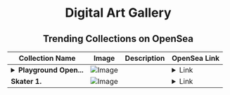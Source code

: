<div align="center">

# Digital Art Gallery

## Trending Collections on OpenSea

| Collection Name                       | Image                                                                                     | Description                       | OpenSea Link                                                                                          |
|---------------------------------------|-------------------------------------------------------------------------------------------|-----------------------------------|--------------------------------------------------------------------------------------------------------|
| **<details><summary>Playground Open...</summary>Playground Open Ticketing Ecosystem Event 11310</details>** | ![Image](https://i.seadn.io/s/raw/files/ad4b567b5e819f5eb9dc8588aeb6896f.png?w=500&auto=format?w=200&auto=format) |  | <details><summary>Link</summary>[Playground Open Ticketing Ecosystem Event 11310](https://opensea.io/collection/playground-open-ticketing-ecosystem-event-11310)</details> |
| **Skater 1.** | ![Image](https://i.seadn.io/s/raw/files/246998b1cfbff4aa98bdb3af92ae5a01.jpg?w=500&auto=format?w=200&auto=format) |  | <details><summary>Link</summary>[Skater 1.](https://opensea.io/collection/skater-1-1)</details> |

</div>